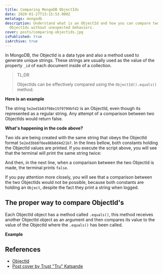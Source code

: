 ```yaml
---
title: Comparing MongoDB ObjectIds
date: 2020-01-27T13:15:53.000Z
metatags: mongodb
description: Understand what is an ObjectId and how you can compare two
  ObjectIds without unexpected behaviors.
cover: posts/comparing-objectids.jpg
isPublished: true
isArchive: true
---
```


In MongoDB, the ObjectId is a data type and also a method used to generate unique strings. These strings are usually used as the value of the property `_id` of each document inside of a collection.

> TL;DR
>
> ObjectIds can be effectively compared using the `ObjectId().equals()` method.

**Here is an example**

<script src="https://gist.github.com/flowck/79bfe0cd7be2ebfc4a59dbf0ad0a3ce7.js"></script>

The string `5e2ed1b83f98e15f9799bfd2` is an ObjectId, even though its represented as a regular string. Any attempt of a comparison between two ObjectIds would return false.

<script src="https://gist.github.com/flowck/5aa176a5ed11373ffc3686ac91b6f0b3.js"></script>

**What's happening in the code above?**

Two ids are being created with the same string that obeys the ObjectId format `5e2ed3bb8f6ee86b8d4d21b7`. In the lines bellow, both constants holding the ObjectId values are printed. If you execute the script above, you will see that the terminal will print the same string twice:

<script src="https://gist.github.com/flowck/a9ea4c4c1ec73fc0f60f3302a350fcf3.js"></script>

And then, in the next line, when a comparison between the two ObjectId is made, the terminal prints `false`.

If you pay attention more closely, you will see that a comparison between the two ObjectIds would not be possible, because both constants are holding an `Object`, despite the fact they print a string when logged.

## The proper way to compare ObjectId's

Each ObjectId object has a method called `.equals()`, this method receives another ObjectId object as an argument and then compares its value to the value of the ObjectId where the `.equals()` has been called.

**Example**

<script src="https://gist.github.com/flowck/fa672aba33a81a37737026e4d4faa312.js"></script>

## References

- [ObjectId](https://docs.mongodb.com/manual/reference/method/ObjectId/)
- [Post cover by Trust "Tru" Katsande](https://unsplash.com/photos/xcneHTn8DUI)
